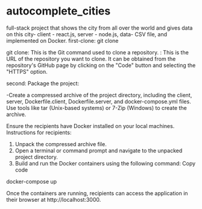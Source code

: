 # autocomplete_cities
full-stack project that shows the city from all over the world and gives data on this city- client - react.js, server - node.js, data- CSV file, and implemented on Docker.
first-clone:
git clone <repository-url>

git clone: This is the Git command used to clone a repository.
<repository-url>: This is the URL of the repository you want to clone. It can be obtained from the repository's GitHub page by clicking on the "Code" button and selecting the "HTTPS" option.

second:
Package the project:

-Create a compressed archive of the project directory, including the client, server, Dockerfile.client, Dockerfile.server, and docker-compose.yml files.
Use tools like tar (Unix-based systems) or 7-Zip (Windows) to create the archive.

Ensure the recipients have Docker installed on your local machines.
Instructions for recipients:

1. Unpack the compressed archive file.
2. Open a terminal or command prompt and navigate to the unpacked project directory.
3. Build and run the Docker containers using the following command:
Copy code


docker-compose up


Once the containers are running, recipients can access the application in their browser at http://localhost:3000.
